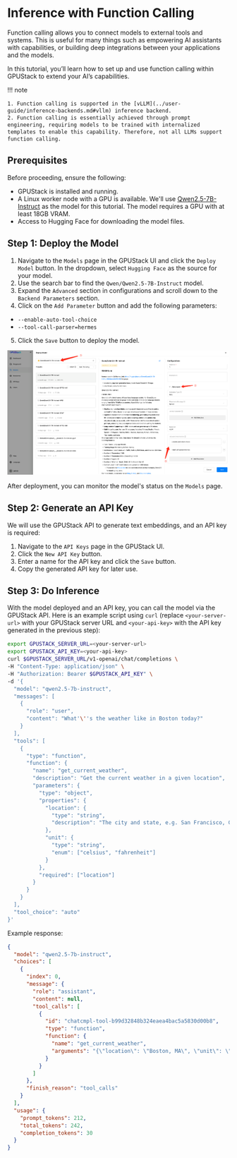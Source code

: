 # Inference with Function Calling

Function calling allows you to connect models to external tools and systems. This is useful for many things such as empowering AI assistants with capabilities, or building deep integrations between your applications and the models.

In this tutorial, you’ll learn how to set up and use function calling within GPUStack to extend your AI’s capabilities.

!!! note

    1. Function calling is supported in the [vLLM](../user-guide/inference-backends.md#vllm) inference backend.
    2. Function calling is essentially achieved through prompt engineering, requiring models to be trained with internalized templates to enable this capability. Therefore, not all LLMs support function calling.

## Prerequisites

Before proceeding, ensure the following:

- GPUStack is installed and running.
- A Linux worker node with a GPU is available. We'll use [Qwen2.5-7B-Instruct](https://huggingface.co/Qwen/Qwen2.5-7B-Instruct) as the model for this tutorial. The model requires a GPU with at least 18GB VRAM.
- Access to Hugging Face for downloading the model files.

## Step 1: Deploy the Model

1. Navigate to the `Models` page in the GPUStack UI and click the `Deploy Model` button. In the dropdown, select `Hugging Face` as the source for your model.
2. Use the search bar to find the `Qwen/Qwen2.5-7B-Instruct` model.
3. Expand the `Advanced` section in configurations and scroll down to the `Backend Parameters` section.
4. Click on the `Add Parameter` button and add the following parameters:

- `--enable-auto-tool-choice`
- `--tool-call-parser=hermes`

5. Click the `Save` button to deploy the model.

![Deploy Model](../assets/tutorials/inference-with-function-calling/deploy-model.png)

After deployment, you can monitor the model's status on the `Models` page.

## Step 2: Generate an API Key

We will use the GPUStack API to generate text embeddings, and an API key is required:

1. Navigate to the `API Keys` page in the GPUStack UI.
2. Click the `New API Key` button.
3. Enter a name for the API key and click the `Save` button.
4. Copy the generated API key for later use.

## Step 3: Do Inference

With the model deployed and an API key, you can call the model via the GPUStack API. Here is an example script using `curl` (replace `<your-server-url>` with your GPUStack server URL and `<your-api-key>` with the API key generated in the previous step):

```bash
export GPUSTACK_SERVER_URL=<your-server-url>
export GPUSTACK_API_KEY=<your-api-key>
curl $GPUSTACK_SERVER_URL/v1-openai/chat/completions \
-H "Content-Type: application/json" \
-H "Authorization: Bearer $GPUSTACK_API_KEY" \
-d '{
  "model": "qwen2.5-7b-instruct",
  "messages": [
    {
      "role": "user",
      "content": "What'\''s the weather like in Boston today?"
    }
  ],
  "tools": [
    {
      "type": "function",
      "function": {
        "name": "get_current_weather",
        "description": "Get the current weather in a given location",
        "parameters": {
          "type": "object",
          "properties": {
            "location": {
              "type": "string",
              "description": "The city and state, e.g. San Francisco, CA"
            },
            "unit": {
              "type": "string",
              "enum": ["celsius", "fahrenheit"]
            }
          },
          "required": ["location"]
        }
      }
    }
  ],
  "tool_choice": "auto"
}'
```

Example response:

```json
{
  "model": "qwen2.5-7b-instruct",
  "choices": [
    {
      "index": 0,
      "message": {
        "role": "assistant",
        "content": null,
        "tool_calls": [
          {
            "id": "chatcmpl-tool-b99d32848b324eaea4bac5a5830d00b8",
            "type": "function",
            "function": {
              "name": "get_current_weather",
              "arguments": "{\"location\": \"Boston, MA\", \"unit\": \"fahrenheit\"}"
            }
          }
        ]
      },
      "finish_reason": "tool_calls"
    }
  ],
  "usage": {
    "prompt_tokens": 212,
    "total_tokens": 242,
    "completion_tokens": 30
  }
}
```
